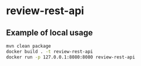 # review-rest-api

## Example of local usage

```sh
mvn clean package
docker build . -t review-rest-api
docker run -p 127.0.0.1:8080:8080 review-rest-api
```